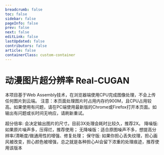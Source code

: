 ```yaml
---
breadcrumb: false
toc: false
sidebar: false
pageInfo: false
prev: false
next: false
editLink: false
lastUpdated: false
contributors: false
article: false
containerClass: custom-container
---
```

# 动漫图片超分辨率 Real-CUGAN


本项目基于Web Assembly技术，在浏览器端使用CPU完成图像处理，不会上传任何图片到云端。
注意：本页面处理图片时占用内存约900M，且CPU占用较高。如果使用有问题，请在PC端使用最新版的Chrome或Firefox打开本页面。如输出有问题或长时间无响应，请刷新重试。

超分倍率: 会决定输出图片的尺寸。目前3X处理会耗时比较久，推荐2X。
降噪版: 如果原片噪声多，压得烂，推荐使用； 无降噪版：适合原图噪声不多，想提高分辨率/清晰度/做通用性的增强、修复处理； 保守版: 如果你担心丢失纹理，担心画风被改变，担心颜色被增强，总之就是各种担心AI会留下浓重的处理痕迹，推荐使用该版本
<RealcuganNcnnWebassembly></RealcuganNcnnWebassembly>
<script setup lang="ts">
import RealcuganNcnnWebassembly from "@RealcuganNcnnWebassembly";
</script>
<style>
.custom-container {
  .theme-hope-content{
    margin: 0;
    max-width: 100%;
  }
}
</style>
